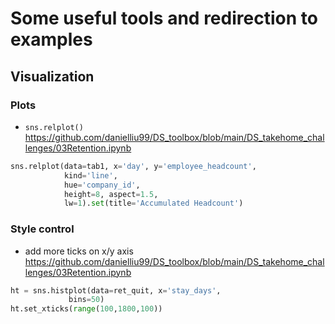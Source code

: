 # Some useful tools and redirection to examples

## Visualization 

### Plots
- `sns.relplot()`  
https://github.com/danielliu99/DS_toolbox/blob/main/DS_takehome_challenges/03Retention.ipynb 
```python
sns.relplot(data=tab1, x='day', y='employee_headcount', 
            kind='line', 
            hue='company_id', 
            height=8, aspect=1.5, 
            lw=1).set(title='Accumulated Headcount')
```

### Style control

- add more ticks on x/y axis 
https://github.com/danielliu99/DS_toolbox/blob/main/DS_takehome_challenges/03Retention.ipynb 
```python
ht = sns.histplot(data=ret_quit, x='stay_days', 
             bins=50)
ht.set_xticks(range(100,1800,100))
```
